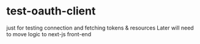 # test-oauth-client
just for testing connection and fetching tokens & resources
Later will need to move logic to next-js front-end
